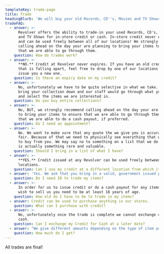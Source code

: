 ```yaml
---
templateKey: trade-page
title: Trade
headingBlurb: 'We will buy your old Records, CD''s, Movies and TV Shows!'
tradeFAQ:
  - answer: >-
      Revolver offers the ability to trade-in your used Records, CD's, Movies
      and TV Shows for in-store credit or cash. In-store credit never expires
      and can be used freely between all of our locations! We strongly recommend
      calling ahead on the day your are planning to bring your items to ensure
      that we are able to go through them.
    question: How do trades work?
  - answer: >-
      **NO.** Credit at Revolver never expires. If you have an old credit slip
      that is falling apart, feel free to drop by one of our locations and we'll
      issue you a new one.
    question: Is there an expiry date on my credit?
  - answer: >-
      No, unfortunately we have to be quite selective in what we take. You would
      bring your collection down and our staff would go through what you have
      and select the items we are interested in.
    question: Do you buy entire collections?
  - answer: >-
      No, BUT, we strongly recommend calling ahead on the day your are planning
      to bring your items to ensure that we are able to go through them, and/or
      that we are able to do a cash payout, if preferred.
    question: Do I need an appointment?
  - answer: >-
      No. We want to make sure that any quote the we give you is accurate and
      fair. Because of that we need to physically see everything that we intend
      to buy from you. We may say no to something on a list that we do not know
      is actually something rare and valuable.
    question: Should I bring in a list of what I have?
  - answer: >-
      **YES.** Credit issued at any Revolver can be used freely between
      locations.
    question: Can I use my credit at a different location from which it was issued?
  - answer: 'Yes. We ask that you bring in a valid, government issued photo ID.'
    question: Do I need ID to trade my items?
  - answer: >-
      In order for us to issue credit or do a cash payout for any items that you
      wish to sell us you need to be at least 18 years of age.
    question: How old do I have to be to trade in my items?
  - answer: Credit can be used to purchase anything in our stores.
    question: What can I purchase with credit?
  - answer: >-
      No, unfortunately once the trade is complete we cannot exchange credit for
      cash.
    question: Can I exchange my Credit for Cash at a later date?
  - answer: "We give different amounts depending on the type of item you bring in.\n\nMovies:\r\n\n* \rDVD - $0.50 Cash/$1.50 Credit\r\n* \rBlu-ray - $1.00 Cash/$3 Credit\r\n* \r4K/3D Blu-ray - $2.00 Cash/$6 Credit\r\n* \rAnything particularly rare/expensive – 25% of sell price Cash/50% of sell price Credit\r\n* \rBox Sets - 25% of sell price Cash/50% of sell price Credit\r\n\nTV:\r\n\n* \rDVD - 25% of sell price Cash/50% of sell price Credit\r\n* \rBlu-ray - 25% of sell price Cash/50% of sell price Credit\r\n\nMusic:\r\n\n* CD - $1.00 Cash/$3.00 Credit\r\n* \rDouble CD - $2.00 Cash/$6.00 Credit\r\n* \rCD Box Sets - 25% of sell price Cash/50% of sell price Credit\r\n* \rVinyl - 25% of sell price Cash/50% of sell price Credit\r\n* \rVinyl Box Sets - 25% of sell price Cash/50% of sell price Credit"
    question: How much do I get?
---
```

All trades are final!
